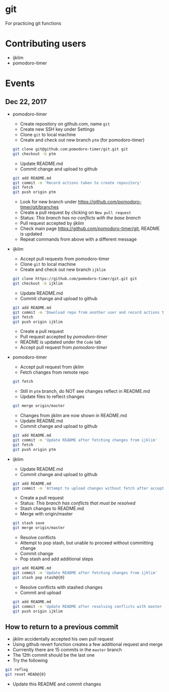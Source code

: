 # git
For practicing git functions

# Contributing users
* ijklim
* pomodoro-timer

# Events

## Dec 22, 2017
* pomodoro-timer
  * Create repository on github.com, name `git`
  * Create new SSH key under Settings
  * Clone `git` to local machine
  * Create and check out new branch `ptm` (for pomodoro-timer)
  ```bash
  git clone git@github.com:pomodoro-timer/git.git git
  git checkout -b ptm
  ```
  * Update README.md
  * Commit change and upload to github
  ```bash
  git add README.md
  git commit -m 'Record actions taken to create repository'
  git fetch
  git push origin ptm
  ```
  * Look for new branch under https://github.com/pomodoro-timer/git/branches
  * Create a pull request by clicking on `New pull request`
  * Status: *This branch has no conflicts with the base branch*
  * Pull request accepted by *ijklim*
  * Check main page https://github.com/pomodoro-timer/git, README is updated
  * Repeat commands from above with a different message

* ijklim
  * Accept pull requests from pomodoro-timer
  * Clone `git` to local machine
  * Create and check out new branch `ijklim`
  ```bash
  git clone https://github.com/pomodoro-timer/git.git git
  git checkout -b ijklim
  ```
  * Update README.md
  * Commit change and upload to github
  ```bash
  git add README.md
  git commit -m 'Download repo from another user and record actions taken'
  git fetch
  git push origin ijklim
  ```
  * Create a pull request
  * Pull request accepted by *pomodoro-timer*
  * README is updated under the `Code` tab
  * Accept pull request from *pomodoro-timer*

* pomodoro-timer
  * Accept pull request from *ijklim*
  * Fetch changes from remote repo
  ```bash
  git fetch
  ```
  * Still in `ptm` branch, do NOT see changes reflect in README.md
  * Update files to reflect changes
  ```bash
  git merge origin/master
  ```
  * Changes from *ijklim* are now shown in README.md
  * Update README.md
  * Commit change and upload to github
  ```bash
  git add README.md
  git commit -m 'Update README after fetching changes from ijklim'
  git fetch
  git push origin ptm
  ```

* ijklim
  * Update README.md
  * Commit change and upload to github
  ```bash
  git add README.md
  git commit -m 'Attempt to upload changes without fetch after accepting pull request'
  ```
  * Create a pull request
  * Status: *This branch has conflicts that must be resolved*
  * Stash changes to README.md
  * Merge with origin/master
  ```bash
  git stash save
  git merge origin/master
  ```
  * Resolve conflicts
  * Attempt to pop stash, but unable to proceed without committing change
  * Commit change
  * Pop stash and add additional steps
  ```bash
  git add README.md
  git commit -m 'Update README after fetching changes from ijklim'
  git stash pop stash@{0}
  ```
  * Resolve conflicts with stashed changes
  * Commit and upload
  ```bash
  git add README.md
  git commit -m 'Update README after resolving conflicts with master and stash'
  git push origin ijklim
  ```

## How to return to a previous commit
* *ijklim* accidentally accepted his own pull request
* Using github revert function creates a few additional request and merge
* Currrently there are 15 commits in the `master` branch
* The 12th commit should be the last one
* Try the following
```bash
git reflog
git reset HEAD@{0}
```
* Update this README and commit changes
